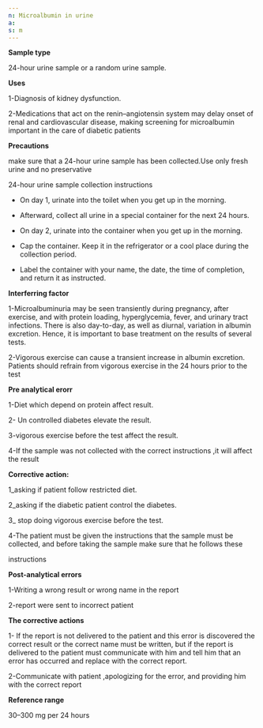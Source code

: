 ```yaml
---
n: Microalbumin in urine
a: 
s: m
---
```



__Sample type__

24-hour urine sample or a random urine sample.

__Uses__

1-Diagnosis of kidney dysfunction.

2-Medications that act on the renin–angiotensin system may delay onset of renal and cardiovascular disease, making screening for microalbumin important in the care of diabetic patients

__Precautions__

make sure that a 24-hour urine sample has been collected.Use only fresh urine and no preservative

24-hour urine sample collection instructions

- On day 1, urinate into the toilet when you get up in the morning.

- Afterward, collect all urine in a special container for the next 24 hours.

- On day 2, urinate into the container when you get up in the morning.

- Cap the container. Keep it in the refrigerator or a cool place during the collection period.

- Label the container with your name, the date, the time of completion, and return it as instructed.

__Interferring factor__

1-Microalbuminuria may be seen transiently during pregnancy, after exercise, and with protein loading, hyperglycemia, fever, and urinary tract infections. There is also day-to-day, as well as diurnal, variation in albumin excretion. Hence, it is important to base treatment on the results of several tests.

2-Vigorous exercise can cause a transient increase in albumin excretion. Patients should refrain from vigorous exercise in the 24 hours prior to the test

__Pre analytical erorr__

1-Diet which depend on protein affect result.

2- Un controlled diabetes elevate the result.

3-vigorous exercise before the test affect the result.

4-If the sample was not collected with the correct instructions ,it will affect 
the result

__Corrective action:__ 

1_asking if patient follow restricted diet.

2_asking if the diabetic patient control the diabetes.

3_ stop doing vigorous exercise before the test.

4-The patient must be given the instructions that the sample must be 
collected, and before taking the sample make sure that he follows these 

instructions

__Post-analytical errors__

1-Writing a wrong result or wrong name in the report

2-report were sent to incorrect patient

__The corrective actions__

1- If the report is not delivered to the patient and this error is discovered the correct result or the correct name must be written, but if the report is delivered to the patient must communicate with him and tell him that an error has occurred and replace with the correct report.

2-Communicate with patient ,apologizing for the error, and providing him with the correct report

__Reference range__ 

30–300 mg per 24 hours